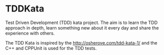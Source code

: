 # TDDKata
Test Driven Development (TDD) kata project. The aim is to learn the TDD approach in depth, learn something new about it every day and share the experience with others.

The TDD Kata is inspired by the http://osherove.com/tdd-kata-1/ and the C++ and CPPUnit is used for the TDD tests.
